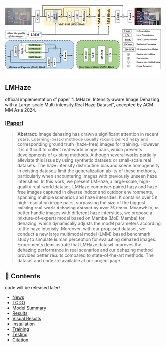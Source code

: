 ![My Image](img/framework.png)

## LMHaze
official implementation of paper "LMHaze: Intensity-aware Image Dehazing with a Large-scale Multi-intensity Real Haze Dataset", accepted by ACM MM Asia 2024.

### [[Paper](https://arxiv.org/abs/2410.16095)]

> **Abstract:**  Image dehazing has drawn a significant attention in recent years. Learning-based methods usually require paired hazy and corresponding ground truth (haze-free) images for training. However, it is difficult to collect real-world image pairs, which prevents developments of existing methods. Although several works partially alleviate this issue by using synthetic datasets or small-scale real datasets. The haze intensity distribution bias and scene homogeneity in existing datasets limit the generalization ability of these methods, particularly when encountering images with previously unseen haze intensities. In this work, we present LMHaze, a large-scale, high-quality real-world dataset. LMHaze comprises paired hazy and haze-free images captured in diverse indoor and outdoor environments, spanning multiple scenarios and haze intensities. It contains over 5K high-resolution image pairs, surpassing the size of the biggest existing real-world dehazing dataset by over 25 times. Meanwhile, to better handle images with different haze intensities, we propose a mixture-of-experts model based on Mamba (MoE-Mamba) for dehazing, which dynamically adjusts the model parameters according to the haze intensity. Moreover, with our proposed dataset, we conduct a new large multimodal model (LMM)-based benchmark study to simulate human perception for evaluating dehazed images. Experiments demonstrate that LMHaze dataset improves the dehazing performance in real scenarios and our dehazing method provides better results compared to state-of-the-art methods. The dataset and code are available at our project page.

## 📑 Contents
code will be released later!

- [News](#news)
- [TODO](#todo)
- [Model Summary](#model_summary)
- [Results](#results)
- [Visual Results](#visual_results)
- [Installation](#installation)
- [Training](#training)
- [Testing](#testing)
- [Citation](#cite)


